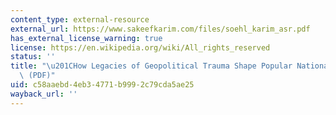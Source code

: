 ```yaml
---
content_type: external-resource
external_url: https://www.sakeefkarim.com/files/soehl_karim_asr.pdf
has_external_license_warning: true
license: https://en.wikipedia.org/wiki/All_rights_reserved
status: ''
title: "\u201CHow Legacies of Geopolitical Trauma Shape Popular Nationalism Today.\u201D\
  \ (PDF)"
uid: c58aaebd-4eb3-4771-b999-2c79cda5ae25
wayback_url: ''
---
```

